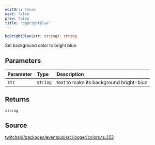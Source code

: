 ```yaml
---
editUrl: false
next: false
prev: false
title: "bgBrightBlue"
---
```


```ts
bgBrightBlue(str: string): string
```

Set background color to bright blue.

## Parameters

| Parameter | Type | Description |
| :------ | :------ | :------ |
| `str` | `string` | text to make its background bright-blue |

## Returns

`string`

## Source

[twitchapi/packages/eventsub/src/logger/colors.ts:353](https://github.com/pablornc/twitchapi//blob/b274026/packages/eventsub/src/logger/colors.ts#L353)
